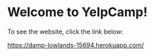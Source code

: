 <h1>Welcome to YelpCamp!</h1>

<p>To see the website, click the link below:</p>
<a href="https://damp-lowlands-15694.herokuapp.com/">https://damp-lowlands-15694.herokuapp.com/</a>
